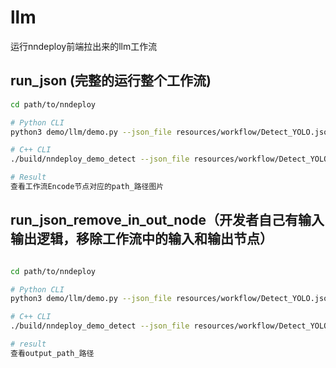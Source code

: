 # llm

运行nndeploy前端拉出来的llm工作流

## run_json (完整的运行整个工作流)

```bash
cd path/to/nndeploy

# Python CLI
python3 demo/llm/demo.py --json_file resources/workflow/Detect_YOLO.json

# C++ CLI
./build/nndeploy_demo_detect --json_file resources/workflow/Detect_YOLO.json

# Result
查看工作流Encode节点对应的path_路径图片
```

## run_json_remove_in_out_node（开发者自己有输入输出逻辑，移除工作流中的输入和输出节点）

```bash

cd path/to/nndeploy

# Python CLI
python3 demo/llm/demo.py --json_file resources/workflow/Detect_YOLO.jsonn --remove_in_out_node --input_path path/to/input.jpg --output_path path/to/output.jpg

# C++ CLI
./build/nndeploy_demo_detect --json_file resources/workflow/Detect_YOLO.json --remove_in_out_node --input_path path/to/input.jpg --output_path path/to/output.jpg

# result
查看output_path_路径
```